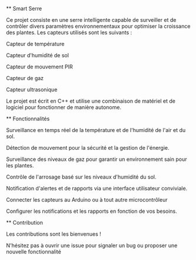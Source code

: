 ** Smart Serre

Ce projet consiste en une serre intelligente capable de surveiller et de contrôler divers paramètres environnementaux pour optimiser la croissance des plantes. Les capteurs utilisés sont les suivants :

Capteur de température

Capteur d'humidité de sol

Capteur de mouvement PIR

Capteur de gaz

Capteur ultrasonique

Le projet est écrit en C++ et utilise une combinaison de matériel et de logiciel pour fonctionner de manière autonome.

** Fonctionnalités

Surveillance en temps réel de la température et de l'humidité de l'air et du sol.

Détection de mouvement pour la sécurité et la gestion de l'énergie.

Surveillance des niveaux de gaz pour garantir un environnement sain pour les plantes.

Contrôle de l'arrosage basé sur les niveaux d'humidité du sol.

Notification d'alertes et de rapports via une interface utilisateur conviviale.


Connecter les capteurs au Arduino ou à tout autre microcontrôleur


Configurer les notifications et les rapports en fonction de vos besoins.

** Contribution

Les contributions sont les bienvenues ! 

N'hésitez pas à ouvrir une issue pour signaler un bug ou proposer une nouvelle fonctionnalité
